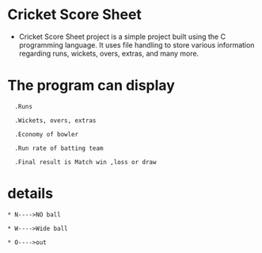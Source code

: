 # Cricket Score Sheet

 * Cricket Score Sheet project is a simple project built using the C programming language.
 It uses file handling to store various information regarding runs, wickets, overs, extras, and many more.


 
 # The program can display 

      .Runs
   
      .Wickets, overs, extras
   
      .Economy of bowler
   
      .Run rate of batting team
  
      .Final result is Match win ,loss or draw
   
# details
 
    * N---->NO ball
		
    * W---->Wide ball
		
    * O---->out
		
